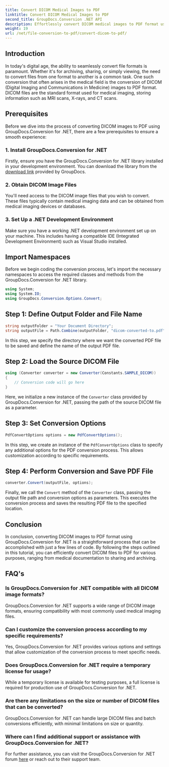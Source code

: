 ```yaml
---
title: Convert DICOM Medical Images to PDF
linktitle: Convert DICOM Medical Images to PDF
second_title: GroupDocs.Conversion .NET API
description: Effortlessly convert DICOM medical images to PDF format using GroupDocs.Conversion for .NET. Flexible, efficient, and customizable conversion solution.
weight: 19
url: /net/file-conversion-to-pdf/convert-dicom-to-pdf/
---
```

## Introduction
In today's digital age, the ability to seamlessly convert file formats is paramount. Whether it's for archiving, sharing, or simply viewing, the need to convert files from one format to another is a common task. One such conversion that often arises in the medical field is the conversion of DICOM (Digital Imaging and Communications in Medicine) images to PDF format. DICOM files are the standard format used for medical imaging, storing information such as MRI scans, X-rays, and CT scans.
## Prerequisites
Before we dive into the process of converting DICOM images to PDF using GroupDocs.Conversion for .NET, there are a few prerequisites to ensure a smooth experience:
### 1. Install GroupDocs.Conversion for .NET
Firstly, ensure you have the GroupDocs.Conversion for .NET library installed in your development environment. You can download the library from the [download link](https://releases.groupdocs.com/conversion/net/) provided by GroupDocs.
### 2. Obtain DICOM Image Files
You'll need access to the DICOM image files that you wish to convert. These files typically contain medical imaging data and can be obtained from medical imaging devices or databases.
### 3. Set Up a .NET Development Environment
Make sure you have a working .NET development environment set up on your machine. This includes having a compatible IDE (Integrated Development Environment) such as Visual Studio installed.

## Import Namespaces
Before we begin coding the conversion process, let's import the necessary namespaces to access the required classes and methods from the GroupDocs.Conversion for .NET library.
```csharp
using System;
using System.IO;
using GroupDocs.Conversion.Options.Convert;
```
## Step 1: Define Output Folder and File Name
```csharp
string outputFolder = "Your Document Directory";
string outputFile = Path.Combine(outputFolder, "dicom-converted-to.pdf");
```
In this step, we specify the directory where we want the converted PDF file to be saved and define the name of the output PDF file.
## Step 2: Load the Source DICOM File
```csharp
using (Converter converter = new Converter(Constants.SAMPLE_DICOM))
{
    // Conversion code will go here
}
```
Here, we initialize a new instance of the `Converter` class provided by GroupDocs.Conversion for .NET, passing the path of the source DICOM file as a parameter.
## Step 3: Set Conversion Options
```csharp
PdfConvertOptions options = new PdfConvertOptions();
```
In this step, we create an instance of the `PdfConvertOptions` class to specify any additional options for the PDF conversion process. This allows customization according to specific requirements.
## Step 4: Perform Conversion and Save PDF File
```csharp
converter.Convert(outputFile, options);
```
Finally, we call the `Convert` method of the `Converter` class, passing the output file path and conversion options as parameters. This executes the conversion process and saves the resulting PDF file to the specified location.

## Conclusion
In conclusion, converting DICOM images to PDF format using GroupDocs.Conversion for .NET is a straightforward process that can be accomplished with just a few lines of code. By following the steps outlined in this tutorial, you can efficiently convert DICOM files to PDF for various purposes, ranging from medical documentation to sharing and archiving.
## FAQ's
### Is GroupDocs.Conversion for .NET compatible with all DICOM image formats?
GroupDocs.Conversion for .NET supports a wide range of DICOM image formats, ensuring compatibility with most commonly used medical imaging files.
### Can I customize the conversion process according to my specific requirements?
Yes, GroupDocs.Conversion for .NET provides various options and settings that allow customization of the conversion process to meet specific needs.
### Does GroupDocs.Conversion for .NET require a temporary license for usage?
While a temporary license is available for testing purposes, a full license is required for production use of GroupDocs.Conversion for .NET.
### Are there any limitations on the size or number of DICOM files that can be converted?
GroupDocs.Conversion for .NET can handle large DICOM files and batch conversions efficiently, with minimal limitations on size or quantity.
### Where can I find additional support or assistance with GroupDocs.Conversion for .NET?
For further assistance, you can visit the GroupDocs.Conversion for .NET forum [here](https://forum.groupdocs.com/c/conversion/11) or reach out to their support team.
